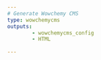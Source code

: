 ```yaml
---
# Generate Wowchemy CMS
type: wowchemycms
outputs: 
        - wowchemycms_config
        - HTML
        
---
```

